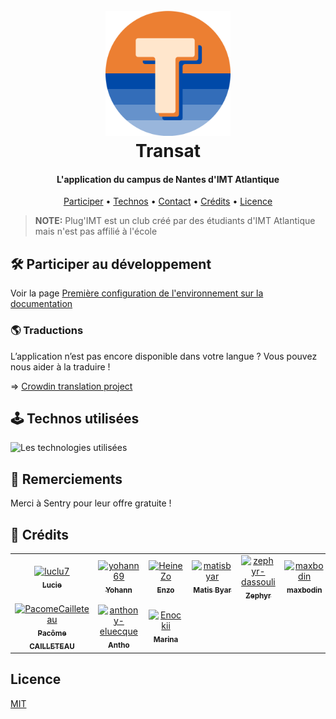 <h1 align="center">
    <br>
        <img src="/assets/images/icon.svg" alt="Logo de l'association" width="200">
    <br>
    Transat
</h1>

<h4 align="center">L'application du campus de Nantes d'IMT Atlantique</h4>

<p align="center">
  <a href="#🛠️-participer-au-développement">Participer</a> •
  <a href="#🕹️-technos-utilisées">Technos</a> •
  <a href="#👋-nous-contacter">Contact</a> •
  <a href="#🤠-crédits">Crédits</a> •
  <a href="#licence">Licence</a>
</p>

> **NOTE:** Plug'IMT est un club créé par des étudiants d'IMT Atlantique mais n'est pas affilié à l'école

## 🛠️ Participer au développement

Voir la page [Première configuration de l'environnement sur la documentation](https://docs.transat.dev/app/2-premier-lancement/)

### 🌎 Traductions
L’application n’est pas encore disponible dans votre langue ? Vous pouvez nous aider à la traduire !

=> [Crowdin translation project](https://crowdin.com/project/transat/invite?h=818cd265f3f9d6680d0caab9d29998ee2225755)

<!-- ### Design

Pour participer au design de l'application, faites une demande pour modifier le fichier Figma 👇

<a href="">
    <img src="https://img.shields.io/badge/Figma-F24E1E?style=for-the-badge&logo=figma&logoColor=white" />
</a> -->

## 🕹️ Technos utilisées

<img src="https://skillicons.dev/icons?i=react,tailwind,typescript,golang,postgresql,sentry" alt="Les technologies utilisées" />

## 🤝 Remerciements

Merci à Sentry pour leur offre gratuite !

<!--## 👋 Nous contacter
 Rejoignez le groupe Whatsapp de [Transat](https://chat.whatsapp.com/Hu2SjIL3ROx9y3BDcKNCyY) -->

## 🤠 Crédits

<!-- readme: collaborators,contributors -start -->
<table>
	<tbody>
		<tr>
            <td align="center">
                <a href="https://github.com/luclu7">
                    <img src="https://avatars.githubusercontent.com/u/11773528?v=4" width="100;" alt="luclu7"/>
                    <br />
                    <sub><b>Lucie</b></sub>
                </a>
            </td>
            <td align="center">
                <a href="https://github.com/yohann69">
                    <img src="https://avatars.githubusercontent.com/u/73314529?v=4" width="100;" alt="yohann69"/>
                    <br />
                    <sub><b>Yohann</b></sub>
                </a>
            </td>
            <td align="center">
                <a href="https://github.com/HeineZo">
                    <img src="https://avatars.githubusercontent.com/u/85509892?v=4" width="100;" alt="HeineZo"/>
                    <br />
                    <sub><b>Enzo</b></sub>
                </a>
            </td>
            <td align="center">
                <a href="https://github.com/matisbyar">
                    <img src="https://avatars.githubusercontent.com/u/86782053?v=4" width="100;" alt="matisbyar"/>
                    <br />
                    <sub><b>Matis Byar</b></sub>
                </a>
            </td>
            <td align="center">
                <a href="https://github.com/zephyr-dassouli">
                    <img src="https://avatars.githubusercontent.com/u/145542064?v=4" width="100;" alt="zephyr-dassouli"/>
                    <br />
                    <sub><b>Zephyr</b></sub>
                </a>
            </td>
            <td align="center">
                <a href="https://github.com/maxbodin">
                    <img src="https://avatars.githubusercontent.com/u/159888863?v=4" width="100;" alt="maxbodin"/>
                    <br />
                    <sub><b>maxbodin</b></sub>
                </a>
            </td>
		</tr>
		<tr>
            <td align="center">
                <a href="https://github.com/PacomeCailleteau">
                    <img src="https://avatars.githubusercontent.com/u/129100875?v=4" width="100;" alt="PacomeCailleteau"/>
                    <br />
                    <sub><b>Pacôme CAILLETEAU</b></sub>
                </a>
            </td>
            <td align="center">
                <a href="https://github.com/anthony-eluecque">
                    <img src="https://avatars.githubusercontent.com/u/95444282?v=4" width="100;" alt="anthony-eluecque"/>
                    <br />
                    <sub><b>Antho</b></sub>
                </a>
            </td>
            <td align="center">
                <a href="https://github.com/Enockii">
                    <img src="https://avatars.githubusercontent.com/u/98472937?v=4" width="100;" alt="Enockii"/>
                    <br />
                    <sub><b>Marina</b></sub>
                </a>
            </td>
		</tr>
	<tbody>
</table>
<!-- readme: collaborators,contributors -end -->

## Licence

[MIT](LICENSE)
